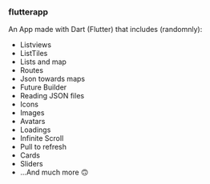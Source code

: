 ### flutterapp
An App made with Dart (Flutter) that includes (randomnly): 
- Listviews
- ListTiles
- Lists and map
- Routes
- Json towards maps
- Future Builder
- Reading JSON files
- Icons
- Images
- Avatars
- Loadings
- Infinite Scroll
- Pull to refresh
- Cards
- Sliders
- ...And much more 🙃
